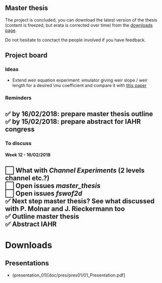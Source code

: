 ## Master thesis
The project is concluded, you can download the latest version of the thesis (content is freezed, but erata is corrected over time) from the [downloads page](https://bitbucket.org/binello7/master_thesis/downloads/SR_MThesis_Emulation.pdf).

Do not hesitate to conctact the people involved if you have feedback.

## Project board

### Ideas
* Extend weir equation experiment: emulator giving weir slope / weir length for a desired \mu coefficient and compare it with [this paper](https://pubs.usgs.gov/circ/1957/0397/report.pdf)

### Reminders
:white_check_mark: by 16/02/2018: prepare master thesis outline  
:white_check_mark: by 15/02/2018: prepare abstract for IAHR congress  
----

### To discuss
#### Week 12 - 16/02/2018


:white_large_square: What with *Channel Experiments* (2 levels channel etc.?)  
:white_large_square: Open issues *master_thesis*  
:white_large_square: Open issues *fswof2d*  
:white_check_mark: Next step master thesis? See what discussed with P. Molnar and J. Rieckermann too  
:white_check_mark: Outline master thesis  
:white_check_mark: Abstract IAHR  
----

# Downloads
## Presentations
* (presentation_01)[doc/pres/pres01/01_Presentation.pdf]
